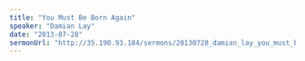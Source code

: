 ```yaml
---
title: "You Must Be Born Again"
speaker: "Damian Lay"
date: "2013-07-28"
sermonUrl: "http://35.190.93.184/sermons/20130728_damian_lay_you_must_be_born_again.mp3"
---
```

